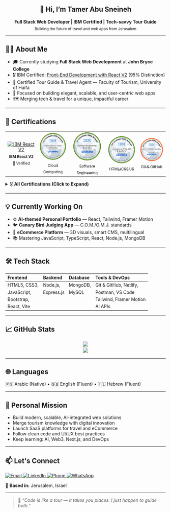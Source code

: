 <!-- Banner/Intro -->
<h2 align="center">👋 Hi, I’m <b>Tamer Abu Sneineh</b></h2>
<p align="center">
  <b>Full Stack Web Developer | IBM Certified | Tech-savvy Tour Guide</b><br/>
  <sub>Building the future of travel and web apps from Jerusalem</sub>
</p>

---

## 👨‍💻 About Me

- 🎓 Currently studying **Full Stack Web Development** at **John Bryce College**
- 🎖️ IBM Certified: [Front-End Development with React V2](https://www.credly.com/badges/5f09e05f-5b78-45c2-94c2-514e7d3a6bb6) (95% Distinction)
- 💼 Certified Tour Guide & Travel Agent — Faculty of Tourism, University of Haifa
- 💎 Focused on building elegant, scalable, and user-centric web apps
- 🗺️ Merging tech & travel for a unique, impactful career

---

## 🏅 Certifications

<table>
  <tr>
    <td align="center">
      <a href="https://www.credly.com/badges/5f09e05f-5b78-45c2-94c2-514e7d3a6bb6" target="_blank">
        <img src="https://images.credly.com/size/340x340/images/82b07c65-378e-4f11-bcb1-18b6e24c2459/image.png" alt="IBM React V2" width="90"/><br/>
        <sub><b>IBM React V2</b></sub>
      </a><br/><sub>🔗 Verified</sub>
    </td>
    <td align="center">
      <a href="https://coursera.org/verify/CQZ4HB0H0KCG" target="_blank">
        <img src="https://raw.githubusercontent.com/v3tamer/v3tamer/main/assets/badges/introduction-to-cloud-computing.png" alt="Cloud Computing" width="90"/><br/>
        <sub>Cloud Computing</sub>
      </a>
    </td>
    <td align="center">
      <a href="https://www.credly.com/go/9IvkQTfC" target="_blank">
        <img src="https://raw.githubusercontent.com/v3tamer/v3tamer/main/assets/badges/software-engineering-essentials.png" alt="Software Engineering" width="90"/><br/>
        <sub>Software Engineering</sub>
      </a>
    </td>
    <td align="center">
      <a href="https://coursera.org/verify/66SYH572XZEX" target="_blank">
        <img src="https://raw.githubusercontent.com/v3tamer/v3tamer/main/assets/badges/introduction-to-html-css-javascript.png" alt="HTML CSS JS" width="90"/><br/>
        <sub>HTML/CSS/JS</sub>
      </a>
    </td>
    <td align="center">
      <a href="https://www.credly.com/go/Z3tCZwl2" target="_blank">
        <img src="https://raw.githubusercontent.com/v3tamer/v3tamer/main/assets/badges/git-and-github-essentials.png" alt="Git & GitHub" width="90"/><br/>
        <sub>Git & GitHub</sub>
      </a>
    </td>
  </tr>
</table>

<details>
  <summary>🎖️ <b>All Certifications (Click to Expand)</b></summary>

- 🟦 [Front-End Development with React V2 (IBM, 2025)](https://www.credly.com/badges/5f09e05f-5b78-45c2-94c2-514e7d3a6bb6)
- 🟦 [Introduction to Cloud Computing (IBM)](https://coursera.org/verify/CQZ4HB0H0KCG)
- 🟦 [Introduction to HTML, CSS & JavaScript (IBM)](https://coursera.org/verify/66SYH572XZEX)
- 🟦 [Software Engineering Essentials (IBM)](https://www.credly.com/go/9IvkQTfC)
- 🟩 [Foundations of Cybersecurity (Google)](https://coursera.org/verify/P1N7AAOQ7T0T)
- 🤖 [Intro to Generative AI](https://coursera.org/verify/Q9D8AQ6FYKFW)
- 🤖 [Intro to Large Language Models](https://coursera.org/verify/YWFI1W4VAFNA)
- 🛠️ [Git and GitHub Essentials](https://www.credly.com/go/Z3tCZwl2)
</details>

---

## 💡 Currently Working On

- ⚙️ **AI-themed Personal Portfolio** — React, Tailwind, Framer Motion  
- 🐦 **Canary Bird Judging App** — C.O.M./O.M.J. standards  
- 🛒 **eCommerce Platform** — 3D visuals, smart CMS, multilingual  
- 📚 Mastering JavaScript, TypeScript, React, Node.js, MongoDB

---

## 🛠️ Tech Stack

| Frontend      | Backend         | Database       | Tools & DevOps           |
|:--------------|:---------------|:---------------|:-------------------------|
| HTML5, CSS3,  | Node.js,       | MongoDB,       | Git & GitHub, Netlify,   |
| JavaScript,   | Express.js     | MySQL          | Postman, VS Code         |
| Bootstrap,    |                |                | Tailwind, Framer Motion  |
| React, Vite   |                |                | AI APIs                  |

---

## 📈 GitHub Stats

<p align="center">
  <img src="https://github-readme-stats.vercel.app/api?username=v3tamer&show_icons=true&theme=react&hide_border=true" />
  <br/>
  <img src="https://github-readme-stats.vercel.app/api/top-langs/?username=v3tamer&layout=compact&theme=react&hide_border=true" />
</p>

---

## 🌐 Languages

🇵🇸 Arabic (Native)  •  🇬🇧 English (Fluent)  •  🇮🇱 Hebrew (Fluent)

---

## 🎯 Personal Mission

- Build modern, scalable, AI-integrated web solutions  
- Merge tourism knowledge with digital innovation  
- Launch SaaS platforms for travel and eCommerce  
- Follow clean code and UI/UX best practices  
- Keep learning: AI, Web3, Next.js, and DevOps

---

## 📫 Let's Connect

<p align="left">
  <a href="mailto:v3tamer@gmail.com" target="_blank">
    <img alt="Email" src="https://img.shields.io/badge/Email-v3tamer@gmail.com-red?style=flat-square&logo=gmail" />
  </a>
  <a href="https://www.linkedin.com/in/tamer-a-sneineh-06b3b930b/" target="_blank">
    <img alt="LinkedIn" src="https://img.shields.io/badge/LinkedIn-Connect-blue?style=flat-square&logo=linkedin" />
  </a>
  <a href="tel:+972504692550">
    <img alt="Phone" src="https://img.shields.io/badge/Phone-+972504692550-brightgreen?style=flat-square&logo=whatsapp" />
  </a>
  <a href="https://wa.me/972504692550" target="_blank">
    <img alt="WhatsApp" src="https://img.shields.io/badge/WhatsApp-Message-green?style=flat-square&logo=whatsapp" />
  </a>
</p>

📍 **Based in:** Jerusalem, Israel

---

> 💬 *“Code is like a tour — it takes you places. I just happen to guide both.”*
